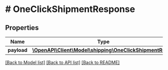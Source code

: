 # # OneClickShipmentResponse

## Properties

Name | Type | Description | Notes
------------ | ------------- | ------------- | -------------
**payload** | [**\OpenAPI\Client\Model\shipping\OneClickShipmentResult**](OneClickShipmentResult.md) |  | [optional]

[[Back to Model list]](../../README.md#models) [[Back to API list]](../../README.md#endpoints) [[Back to README]](../../README.md)
